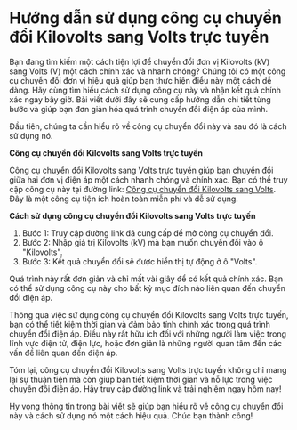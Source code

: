 Hướng dẫn sử dụng công cụ chuyển đổi Kilovolts sang Volts trực tuyến
====================================================================

Bạn đang tìm kiếm một cách tiện lợi để chuyển đổi đơn vị Kilovolts (kV) sang Volts (V) một cách chính xác và nhanh chóng? Chúng tôi có một công cụ chuyển đổi đơn vị hiệu quả giúp bạn thực hiện điều này một cách dễ dàng. Hãy cùng tìm hiểu cách sử dụng công cụ này và nhận kết quả chính xác ngay bây giờ. Bài viết dưới đây sẽ cung cấp hướng dẫn chi tiết từng bước và giúp bạn đơn giản hóa quá trình chuyển đổi điện áp của mình.

Đầu tiên, chúng ta cần hiểu rõ về công cụ chuyển đổi này và sau đó là cách sử dụng nó.

**Công cụ chuyển đổi Kilovolts sang Volts trực tuyến**

Công cụ chuyển đổi Kilovolts sang Volts trực tuyến giúp bạn chuyển đổi giữa hai đơn vị điện áp một cách nhanh chóng và chính xác. Bạn có thể truy cập công cụ này tại đường link: [Công cụ chuyển đổi Kilovolts sang Volts](https://www.onlinecalculatorsfree.com/vi/convert/kilovolts-to-volts.html). Đây là một công cụ tiện ích hoàn toàn miễn phí và dễ sử dụng.

**Cách sử dụng công cụ chuyển đổi Kilovolts sang Volts trực tuyến**

1. Bước 1: Truy cập đường link đã cung cấp để mở công cụ chuyển đổi.
2. Bước 2: Nhập giá trị Kilovolts (kV) mà bạn muốn chuyển đổi vào ô "Kilovolts".
3. Bước 3: Kết quả chuyển đổi sẽ được hiển thị tự động ở ô "Volts".

Quá trình này rất đơn giản và chỉ mất vài giây để có kết quả chính xác. Bạn có thể sử dụng công cụ này cho bất kỳ mục đích nào liên quan đến chuyển đổi điện áp.

Thông qua việc sử dụng công cụ chuyển đổi Kilovolts sang Volts trực tuyến, bạn có thể tiết kiệm thời gian và đảm bảo tính chính xác trong quá trình chuyển đổi điện áp. Điều này rất hữu ích đối với những người làm việc trong lĩnh vực điện tử, điện lực, hoặc đơn giản là những người quan tâm đến các vấn đề liên quan đến điện áp.

Tóm lại, công cụ chuyển đổi Kilovolts sang Volts trực tuyến không chỉ mang lại sự thuận tiện mà còn giúp bạn tiết kiệm thời gian và nỗ lực trong việc chuyển đổi điện áp. Hãy truy cập đường link và trải nghiệm ngay hôm nay!

Hy vọng thông tin trong bài viết sẽ giúp bạn hiểu rõ về công cụ chuyển đổi này và cách sử dụng nó một cách hiệu quả. Chúc bạn thành công!